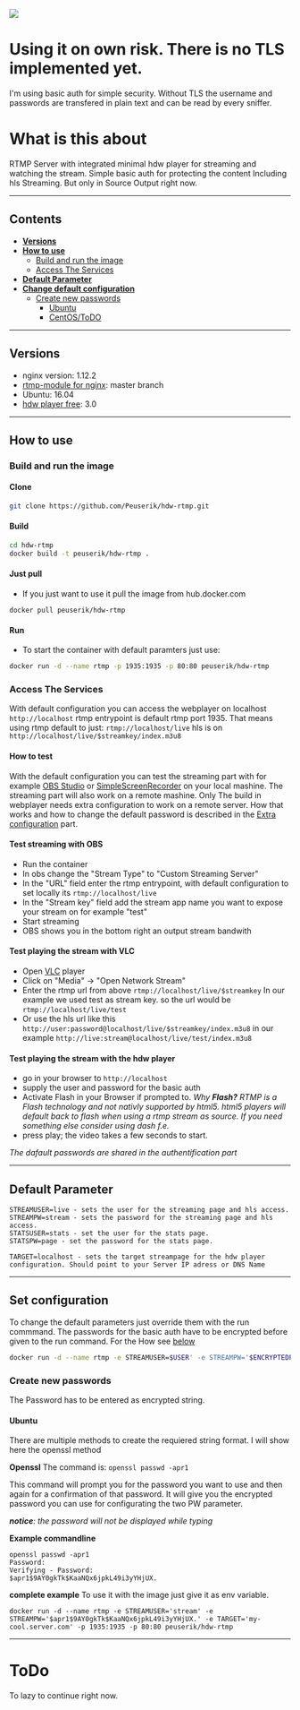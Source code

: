 [![](http://dockerbuildbadges.quelltext.eu/status.svg?organization=peuserik&repository=hdw-rtmp)](https://hub.docker.com/r/peuserik/hdw-rtmp/builds/)


# **Using it on own risk**. There is no TLS implemented yet.
I'm using basic auth for simple security. Without TLS the username and passwords are transfered in plain text and can be read by every sniffer.

# What is this about

RTMP Server with integrated minimal hdw player for streaming and watching the stream. 
Simple basic auth for protecting the content
Including hls Streaming. But only in Source Output right now.

---
## Contents

- [**Versions**](#versions)
- [**How to use**](#how-to-use)
  - [Build and run the image](#build-and-run-the-image)
  - [Access The Services](#access-the-services)
- [**Default Parameter**](#default-parameter)
- [**Change default configuration**](#set-configuration)
  - [Create new passwords](#create-new-passwords)
    - [Ubuntu](#ubuntu)
    - [CentOS/ToDO](#todo)

---
## Versions

* nginx version: 1.12.2
* [rtmp-module for nginx](https://github.com/arut/nginx-rtmp-module "arut/nginx-rtmp-module"): master branch
* Ubuntu: 16.04
* [hdw player free](https://www.hdwplayer.com/): 3.0

---
## How to use
### Build and run the image
#### Clone #
```bash
git clone https://github.com/Peuserik/hdw-rtmp.git
```
#### Build #

```bash
cd hdw-rtmp
docker build -t peuserik/hdw-rtmp .
```

#### Just pull
* If you just want to use it pull the image from hub.docker.com
```
docker pull peuserik/hdw-rtmp
```

#### Run ##
* To start the container with default paramters just use:
```bash
docker run -d --name rtmp -p 1935:1935 -p 80:80 peuserik/hdw-rtmp
```

### Access The Services
With default configuration you can access the webplayer on localhost
`http://localhost`
rtmp entrypoint is default rtmp port 1935. That means using rtmp default to just:
`rtmp://localhost/live`
hls is on 
`http://localhost/live/$streamkey/index.m3u8`

#### How to test
With the default configuration you can test the streaming part with for example [OBS Studio](https://obsproject.com/) or [SimpleScreenRecorder](http://www.maartenbaert.be/simplescreenrecorder/) on your local mashine. The streaming part will also work on a remote mashine. Only The build in webplayer needs extra configuration to work on a remote server. How that works and how to change the default password is described in the [Extra configuration](#extra-configuration) part.

#### Test streaming with OBS
* Run the container
* In obs change the "Stream Type" to "Custom Streaming Server"
* In the "URL" field enter the rtmp entrypoint, with default configuration to set locally its `rtmp://localhost/live`
* In the "Stream key" field add the stream app name you want to expose your stream on for example "test"
* Start streaming
* OBS shows you in the bottom right an output stream bandwith

#### Test playing the stream with VLC
* Open [VLC](http://www.videolan.org/vlc/index.html) player
* Click on "Media" -> "Open Network Stream"
* Enter the rtmp url from above `rtmp://localhost/live/$streamkey` In our example we used test as stream key. so the url would be `rtmp://localhost/live/test`
* Or use the hls url like this `http://user:password@localhost/live/$streamkey/index.m3u8` in our example `http://live:stream@localhost/live/test/index.m3u8` 


#### Test playing the stream with the hdw player
* go in your browser to `http://localhost`
* supply the user and password for the basic auth
* Activate Flash in your Browser if prompted to.
*Why **Flash?** RTMP is a Flash technology and not nativly supported by html5. html5 players will default back to flash when using a rtmp stream as source. If you need something else consider using dash f.e.*
* press play; the video takes a few seconds to start.

*The dafault passwords are shared in the authentification part*

---
## Default Parameter
```
STREAMUSER=live - sets the user for the streaming page and hls access.
STREAMPW=stream - sets the password for the streaming page and hls access.
STATSUSER=stats - set the user for the stats page.
STATSPW=page - set the password for the stats page.

TARGET=localhost - sets the target streampage for the hdw player configuration. Should point to your Server IP adress or DNS Name
```

---

## Set configuration ##

To change the default parameters just override them with the run commmand. The passwords for the basic auth have to be encrypted before given to the run command. For the How see [below](#create-new-passwords) 
```bash
docker run -d --name rtmp -e STREAMUSER=$USER' -e STREAMPW='$ENCRYPTEDPASSWORD' -e TARGET='my-cool.server.com' -p 1935:1935 -p 80:80 peuserik/hdw-rtmp
```

### Create new passwords

The Password has to be entered as encrypted string.
 
#### Ubuntu
There are multiple methods to create the requiered string format. I will show here the openssl method

**Openssl**
The command is:
```openssl passwd -apr1```

This command will prompt you for the password you want to use and then again for a confirmation of that password.
It will give you the encrypted password you can use for configurating the two PW parameter.

***_notice_**: the password will not be displayed while typing*

**Example commandline**
```
openssl passwd -apr1
Password:
Verifying - Password:
$apr1$9AY0gkTk$KaaNQx6jpkL49i3yYHjUX.
```

**complete example**
To use it with the image just give it as env variable.
```
docker run -d --name rtmp -e STREAMUSER='stream' -e STREAMPW='$apr1$9AY0gkTk$KaaNQx6jpkL49i3yYHjUX.' -e TARGET='my-cool.server.com' -p 1935:1935 -p 80:80 peuserik/hdw-rtmp
```

---
# ToDo
To lazy to continue right now.
